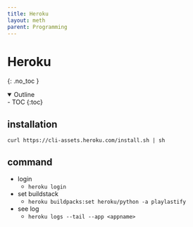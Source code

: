 ```yaml
---
title: Heroku
layout: meth
parent: Programming
---
```

# Heroku
{: .no_toc }

<details open markdown="block">
  <summary>
    Outline
  </summary>
- TOC
{:toc}
</details>

## installation
`curl https://cli-assets.heroku.com/install.sh | sh`

## command
- login
	- `heroku login`
- set buildstack
	- `heroku buildpacks:set heroku/python -a playlastify`
- see log
	- `heroku logs --tail --app <appname>`